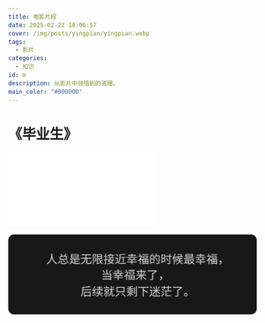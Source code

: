 ```yaml
---
title: 电影片段
date: 2025-02-22 18:06:57
cover: /img/posts/yingpian/yingpian.webp
tags:
  - 影片
categories:
  - 知识
id: m
description: 从影片中领悟到的道理。
main_color: "#000000"
---
```

# 《毕业生》

<iframe class="bilibili" src=//player.bilibili.com/player.html?isOutside=true&aid=28204481&bvid=BV1Ls411w7pQ&cid=48751908&p=1&&autoplay=0" scrolling="no" border="0" frameborder="no" framespacing="0" allowfullscreen="true" sandbox="allow-top-navigation allow-same-origin allow-forms allow-scripts"> </iframe>

![](/img/posts/yingpian/biyesheng.png)

